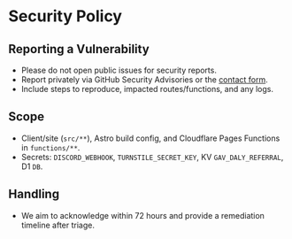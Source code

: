 # Security Policy

## Reporting a Vulnerability

- Please do not open public issues for security reports.
- Report privately via GitHub Security Advisories or the [contact form](https://gavdaly.com/contact).
- Include steps to reproduce, impacted routes/functions, and any logs.

## Scope

- Client/site (`src/**`), Astro build config, and Cloudflare Pages Functions in `functions/**`.
- Secrets: `DISCORD_WEBHOOK`, `TURNSTILE_SECRET_KEY`, KV `GAV_DALY_REFERRAL`, D1 `DB`.

## Handling

- We aim to acknowledge within 72 hours and provide a remediation timeline after triage.
